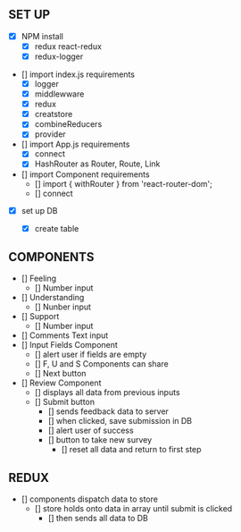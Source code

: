 ## SET UP
- [x] NPM install
    - [x] redux react-redux
    - [x] redux-logger
- [] import index.js requirements
    - [x] logger
    - [x] middlewware
    - [x] redux
    - [x] creatstore
    - [x] combineReducers
    - [x] provider
- [] import App.js requirements
    - [x] connect
    - [x] HashRouter as Router, Route, Link
- [] import Component requirements
    - [] import { withRouter } from 'react-router-dom';
    - [] connect
- [x] set up DB
    - [x] create table


## COMPONENTS
- [] Feeling
    - [] Number input
- [] Understanding
    - [] Nunber input
- [] Support
    - [] Number input
- [] Comments
    Text input
- [] Input Fields Component
    - [] alert user if fields are empty
    - [] F, U and S Components can share
    - [] Next button
- [] Review Component
    - [] displays all data from previous inputs
    - [] Submit button
        - [] sends feedback data to server
        - [] when clicked, save submission in DB
        - [] alert user of success
        - [] button to take new survey
            - [] reset all data and return to first step


## REDUX
- [] components dispatch data to store
    - [] store holds onto data in array until submit is clicked
        - [] then sends all data to DB
